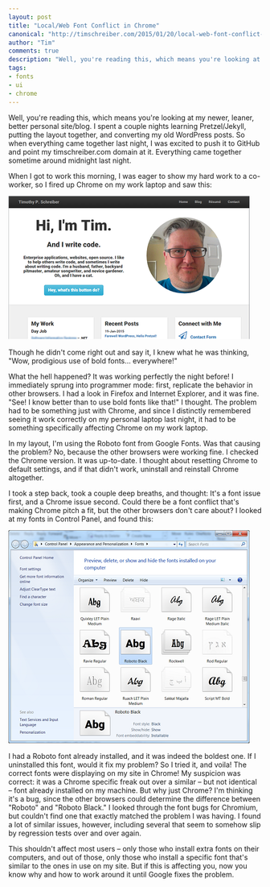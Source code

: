 ```yaml
--- 
layout: post
title: "Local/Web Font Conflict in Chrome"
canonical: "http://timschreiber.com/2015/01/20/local-web-font-conflict-in-chrome/"
author: "Tim"
comments: true
description: "Well, you're reading this, which means you're looking at my newer, leaner, better personal site/blog. I spent a couple nights learning Pretzel/Jekyll, putting the layout together, and converting my old WordPress posts. So when..."
tags:
- fonts
- ui
- chrome
---
```


Well, you're reading this, which means you're looking at my newer, leaner, better personal site/blog. I spent a couple nights learning Pretzel/Jekyll, putting the layout together, and converting my old WordPress posts. So when everything came together last night, I was excited to push it to GitHub and point my timschreiber.com domain at it. Everything came together sometime around midnight last night.

When I got to work this morning, I was eager to show my hard work to a co-worker, so I fired up Chrome on my work laptop and saw this:

![Prodigious use of bold fonts][1]

Though he didn't come right out and say it, I knew what he was thinking, "Wow, prodigious use of bold fonts… everywhere!"

What the hell happened? It was working perfectly the night before! I immediately sprung into programmer mode: first, replicate the behavior in other browsers. I had a look in Firefox and Internet Explorer, and it was fine. "See! I know better than to use bold fonts like that!" I thought. The problem had to be something just with Chrome, and since I distinctly remembered seeing it work correctly on my personal laptop last night, it had to be something specifically affecting Chrome on my work laptop.

In my layout, I'm using the Roboto font from Google Fonts. Was that causing the problem? No, because the other browsers were working fine. I checked the Chrome version. It was up-to-date. I thought about resetting Chrome to default settings, and if that didn't work, uninstall and reinstall Chrome altogether. 

I took a step back, took a couple deep breaths, and thought: It's a font issue first, and a Chrome issue second. Could there be a font conflict that's making Chrome pitch a fit, but the other browsers don't care about? I looked at my fonts in Control Panel, and found this:

![The offending font][2]

I had a Roboto font already installed, and it was indeed the boldest one. If I uninstalled this font, would it fix my problem? So I tried it, and voila! The correct fonts were displaying on my site in Chrome! My suspicion was correct: it was a Chrome specific freak out over a similar &ndash; but not identical &ndash; font already installed on my machine. But why just Chrome? I'm thinking it's a bug, since the other browsers could determine the difference between "Roboto" and "Roboto Black." I looked through the font bugs for Chromium, but couldn't find one that exactly matched the problem I was having. I found a lot of similar issues, however, including several that seem to somehow slip by regression tests over and over again.

This shouldn't affect most users – only those who install extra fonts on their computers, and out of those, only those who install a specific font that's similar to the ones in use on my site. But if this is affecting you, now you know why and how to work around it until Google fixes the problem.

[1]: /img/bold-blog.png
[2]: /img/roboto-black.png
